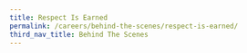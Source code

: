```yaml
---
title: Respect Is Earned
permalink: /careers/behind-the-scenes/respect-is-earned/
third_nav_title: Behind The Scenes
---
```


